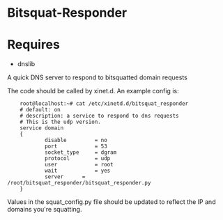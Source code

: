 Bitsquat-Responder
==================

# Requires

* dnslib

A quick DNS server to respond to bitsquatted domain requests

The code should be called by xinet.d. An example config is:

		root@localhost:~# cat /etc/xinetd.d/bitsquat_responder 
		# default: on 
		# description: a service to respond to dns requests 
		# This is the udp version.
		service domain 
		{
				disable         = no
				port            = 53 
				socket_type     = dgram
				protocol        = udp
				user            = root
				wait            = yes
				server      = /root/bitsquat_responder/bitsquat_responder.py
		}

Values in the squat_config.py file should be updated to reflect the IP and domains you're squatting.
